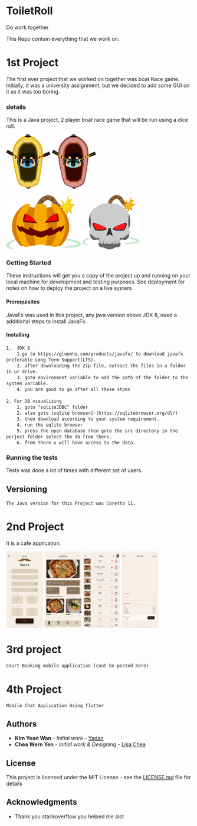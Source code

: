 
# ToiletRoll
Do work together

This Repo contain everything that we work on.

# 1st Project
The first ever project that we worked on together was boat Race game.
Initially, it was a university assignment, but we decided to add some GUI on it as it was too boring.

### details

This is a Java project, 2 player boat race game that will be run using a dice roll.

 ![Boat1](BoatRace1/GUI/playerboat/boat1.png)  ![Boat2](BoatRace1/GUI/playerboat/boat2.png)

 ![pumpkinbomb](BoatRace1/GUI/Compo/bombpumpkinpost.png)  ![skullbomb](BoatRace1/GUI/Compo/skullbombpost.png)


### Getting Started

These instructions will get you a copy of the project up and running on your local machine for development and testing purposes. See deployment for notes on how to deploy the project on a live system.

#### Prerequisites

JavaFx was used in this project, any java version above JDK 8, need a additional steps to install JavaFx.

#### Installing
```
1.  JDK 8
	1.go to https://gluonhq.com/products/javafx/ to download javafx preferable Long Term Support(LTS).
	2. after downloading the Zip file, extract the files in a folder in ur drive.
	3. goto environment variable to add the path of the folder to the system variable.
	4. you are good to go after all these stpes

2. For DB visualizing
	1. goto "sqliteJDBC" folder
	2. also goto [sqlite browser]-(https://sqlitebrowser.org/dl/)
	3. then download according to your system requirement.
	4. run the sqlite browser
	5. press the open database then goto the src directory in the porject folder select the db from there.
	6. from there u will have access to the data.
```


### Running the tests

Tests was done a lot of times with different set of users.


## Versioning

```
The Java version for this Project was Coretto 11.
```

# 2nd Project

It is a cafe application.

<img src="project2Image/signUp.jpg" width="100" > <img src="project2Image/Home.jpg" width="100" >
<img src="project2Image/Menu.jpg" width="100" >   <img src="project2Image/Cart.jpg" width="100" >


# 3rd project

```
Court Booking mobile application (cant be posted here)
```

# 4th Project

```
Mobile Chat Application Using flutter
```



## Authors

* **Kim Yeon Wan** - *Initial work* - [Yadan](https://github.com/wanyeonkim)
* **Chea Wern Yen** - *Initial work & Designing* - [Lisa Chea](https://github.com/lisacheawy)


## License

This project is licensed under the MIT License - see the [LICENSE.md](https://github.com/wanyeonkim/ToiletRoll/blob/main/LICENSE) file for details

## Acknowledgments

* Thank you stackoverflow you helped me alot
